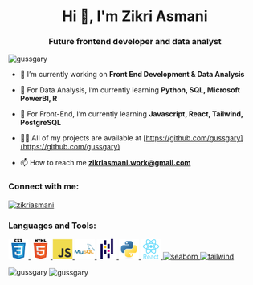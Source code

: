 <h1 align="center">Hi 👋, I'm Zikri Asmani</h1>
<h3 align="center">Future frontend developer and data analyst</h3>

<p align="left"> <img src="https://komarev.com/ghpvc/?username=gussgary&label=Profile%20views&color=0e75b6&style=flat" alt="gussgary" /> </p>

- 🔭 I’m currently working on **Front End Development & Data Analysis**

- 🌱 For Data Analysis, I’m currently learning **Python, SQL, Microsoft PowerBI, R**

- 🌱 For Front-End, I’m currently learning **Javascript, React, Tailwind, PostgreSQL**

- 👨‍💻 All of my projects are available at [https://github.com/gussgary](https://github.com/gussgary)

- 📫 How to reach me **zikriasmani.work@gmail.com**

<h3 align="left">Connect with me:</h3>
<p align="left">
<a href="https://linkedin.com/in/zikriasmani" target="blank"><img align="center" src="https://raw.githubusercontent.com/rahuldkjain/github-profile-readme-generator/master/src/images/icons/Social/linked-in-alt.svg" alt="zikriasmani" height="30" width="40" /></a>
</p>

<h3 align="left">Languages and Tools:</h3>
<p align="left"> <a href="https://www.w3schools.com/css/" target="_blank" rel="noreferrer"> <img src="https://raw.githubusercontent.com/devicons/devicon/master/icons/css3/css3-original-wordmark.svg" alt="css3" width="40" height="40"/> </a> <a href="https://www.w3.org/html/" target="_blank" rel="noreferrer"> <img src="https://raw.githubusercontent.com/devicons/devicon/master/icons/html5/html5-original-wordmark.svg" alt="html5" width="40" height="40"/> </a> <a href="https://developer.mozilla.org/en-US/docs/Web/JavaScript" target="_blank" rel="noreferrer"> <img src="https://raw.githubusercontent.com/devicons/devicon/master/icons/javascript/javascript-original.svg" alt="javascript" width="40" height="40"/> </a> <a href="https://www.mysql.com/" target="_blank" rel="noreferrer"> <img src="https://raw.githubusercontent.com/devicons/devicon/master/icons/mysql/mysql-original-wordmark.svg" alt="mysql" width="40" height="40"/> </a> <a href="https://pandas.pydata.org/" target="_blank" rel="noreferrer"> <img src="https://raw.githubusercontent.com/devicons/devicon/2ae2a900d2f041da66e950e4d48052658d850630/icons/pandas/pandas-original.svg" alt="pandas" width="40" height="40"/> </a> <a href="https://www.python.org" target="_blank" rel="noreferrer"> <img src="https://raw.githubusercontent.com/devicons/devicon/master/icons/python/python-original.svg" alt="python" width="40" height="40"/> </a> <a href="https://reactjs.org/" target="_blank" rel="noreferrer"> <img src="https://raw.githubusercontent.com/devicons/devicon/master/icons/react/react-original-wordmark.svg" alt="react" width="40" height="40"/> </a> <a href="https://seaborn.pydata.org/" target="_blank" rel="noreferrer"> <img src="https://seaborn.pydata.org/_images/logo-mark-lightbg.svg" alt="seaborn" width="40" height="40"/> </a> <a href="https://tailwindcss.com/" target="_blank" rel="noreferrer"> <img src="https://www.vectorlogo.zone/logos/tailwindcss/tailwindcss-icon.svg" alt="tailwind" width="40" height="40"/> </a> </p>

<p><img align="left" src="https://github-readme-stats.vercel.app/api/top-langs?username=gussgary&show_icons=true&locale=en&layout=compact" alt="gussgary" /></p>

<p>&nbsp;<img align="center" src="https://github-readme-stats.vercel.app/api?username=gussgary&show_icons=true&locale=en" alt="gussgary" /></p>
